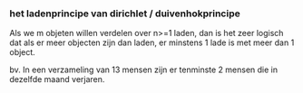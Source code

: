 ### het ladenprincipe van dirichlet / duivenhokprincipe

Als we m objeten willen verdelen over n>=1 laden,
dan is het zeer logisch dat als er meer objecten zijn dan laden, er minstens 1 lade is met meer dan 1 object.

bv. In een verzameling van 13 mensen zijn er tenminste 2 mensen die in dezelfde maand verjaren.